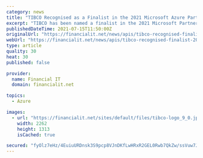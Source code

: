 ```yaml
---
category: news
title: "TIBCO Recognised as a Finalist in the 2021 Microsoft Azure Partner of the Year Awards"
excerpt: "TIBCO has been named a finalist in the 2021 Microsoft Partner of the Year Awards for Microsoft Azure Cloud-Native App Development. As a Microsoft gold certified ISV and leader in cloud API-led integration and analytics,"
publishedDateTime: 2021-07-15T11:50:00Z
originalUrl: "https://financialit.net/news/apis/tibco-recognised-finalist-2021-microsoft-azure-partner-year-awards"
webUrl: "https://financialit.net/news/apis/tibco-recognised-finalist-2021-microsoft-azure-partner-year-awards"
type: article
quality: 30
heat: 30
published: false

provider:
  name: Financial IT
  domain: financialit.net

topics:
  - Azure

images:
  - url: "https://financialit.net/sites/default/files/tibco-logo_9_0.jpg"
    width: 2262
    height: 1313
    isCached: true

secured: "fyOlz7eHz/4EuiuURDnsk3S9pcp8VJnDKfLwHRxR2GEL0Rwb7QkZw/ssVuw7Jz2ki8kQBjszw9anhMG9GH+2dw/eeUDz50CFLF6/J2sKhmzfla72poAWPvcOMeloIjJkfmZrB2lhTEofNVRtb4SBBbLbRnDIxl+f3h1k46F4BaW75RYPA2udKYBlHb3+9ZFss7rWmQORLHhJkM28pOYFxhCs7WHWwOozyiANMddin8LWBXVO07L7W472FGlcDrZPL4F9aVAbvtANWbC3soFGZ0jmG7vDXAstuuhQYEZ75aFgN/o98MiuIit9pC+WRHGFHvipL6IrsHA1JuEaaBylOX3OMv358YBmuq+nYAnWyy0=;ankiPL2YRYJTPi45QiYH1A=="
---
```


